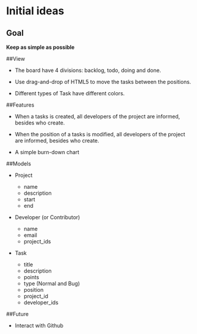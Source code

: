 Initial ideas
============

## __Goal__

__Keep as simple as possible__

##View

  * The board have 4 divisions: backlog, todo, doing and done.

  * Use drag-and-drop of HTML5 to move the tasks between the positions.

  * Different types of Task have different colors.

##Features

  * When a tasks is created, all developers of the project are informed, besides
    who create.

  * When the position of a tasks is modified, all developers of the project are
    informed, besides who create.

  * A simple burn-down chart

##Models

  * Project
    * name
    * description
    * start
    * end

  * Developer (or Contributor)
    * name
    * email
    * project_ids

  * Task
    * title
    * description
    * points
    * type (Normal and Bug)
    * position
    * project_id
    * developer_ids

##Future

  * Interact with Github

